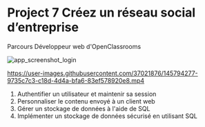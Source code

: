 # Project 7 Créez un réseau social d’entreprise
Parcours Développeur web d'OpenClassrooms

![app_screenshot_login](https://user-images.githubusercontent.com/37021876/152548970-3379c474-2e9c-4d69-ab60-5a6d0e6d62a1.PNG)

https://user-images.githubusercontent.com/37021876/145794277-9735c7c3-c18d-4d4a-bfa6-83ef578920e8.mp4

1. Authentifier un utilisateur et maintenir sa session
1. Personnaliser le contenu envoyé à un client web
1. Gérer un stockage de données à l'aide de SQL
1. Implémenter un stockage de données sécurisé en utilisant SQL
